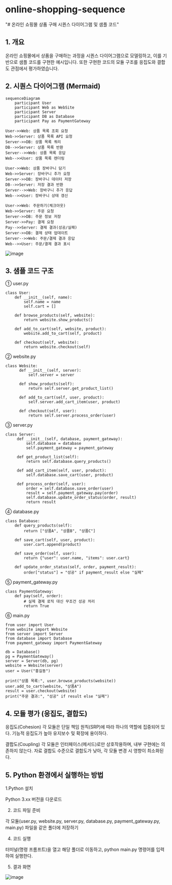 # online-shopping-sequence
"# 온라인 쇼핑몰 상품 구매 시퀀스 다이어그램 및 샘플 코드"

## 1. 개요
온라인 쇼핑몰에서 상품을 구매하는 과정을 시퀀스 다이어그램으로 모델링하고, 이를 기반으로 샘플 코드를 구현한 예시입니다.
또한 구현한 코드의 모듈 구조를 응집도와 결합도 관점에서 평가하였습니다.

## 2. 시퀀스 다이어그램 (Mermaid)
  
    sequenceDiagram
        participant User
        participant Web as WebSite
        participant Server
        participant DB as Database
        participant Pay as PaymentGateway

    User->>Web: 상품 목록 조회 요청
    Web->>Server: 상품 목록 API 요청
    Server->>DB: 상품 목록 쿼리
    DB-->>Server: 상품 목록 반환
    Server-->>Web: 상품 목록 응답
    Web-->>User: 상품 목록 렌더링

    User->>Web: 상품 장바구니 담기
    Web->>Server: 장바구니 추가 요청
    Server->>DB: 장바구니 데이터 저장
    DB-->>Server: 저장 결과 반환
    Server-->>Web: 장바구니 추가 응답
    Web-->>User: 장바구니 상태 갱신

    User->>Web: 주문하기(체크아웃)
    Web->>Server: 주문 요청
    Server->>DB: 주문 정보 저장
    Server->>Pay: 결제 요청
    Pay-->>Server: 결제 결과(성공/실패)
    Server->>DB: 결제 상태 업데이트
    Server-->>Web: 주문/결제 결과 응답
    Web-->>User: 주문/결제 결과 표시
    
![image](https://github.com/user-attachments/assets/ca4332fb-bfaf-49d8-b8c0-e3f845bf9cdb)

## 3. 샘플 코드 구조
① user.py

    class User:
        def __init__(self, name):
            self.name = name
            self.cart = []

        def browse_products(self, website):
            return website.show_products()
    
        def add_to_cart(self, website, product):
            website.add_to_cart(self, product)
    
        def checkout(self, website):
            return website.checkout(self)
② website.py

    class Website:
          def __init__(self, server):
              self.server = server
      
          def show_products(self):
              return self.server.get_product_list()
      
          def add_to_cart(self, user, product):
              self.server.add_cart_item(user, product)
      
          def checkout(self, user):
              return self.server.process_order(user)
③ server.py
        
    class Server:
         def __init__(self, database, payment_gateway):
             self.database = database
             self.payment_gateway = payment_gateway

         def get_product_list(self):
             return self.database.query_products()
    
         def add_cart_item(self, user, product):
             self.database.save_cart(user, product)
     
         def process_order(self, user):
             order = self.database.save_order(user)
             result = self.payment_gateway.pay(order)
             self.database.update_order_status(order, result)
             return result
④ database.py

    class Database:
        def query_products(self):
            return ["상품A", "상품B", "상품C"]

        def save_cart(self, user, product):
            user.cart.append(product)
    
        def save_order(self, user):
            return {"user": user.name, "items": user.cart}
    
        def update_order_status(self, order, payment_result):
            order["status"] = "성공" if payment_result else "실패"
⑤ payment_gateway.py

    class PaymentGateway:
        def pay(self, order):
            # 실제 결제 로직 대신 무조건 성공 처리
            return True

⑥ main.py          

    from user import User
    from website import Website
    from server import Server
    from database import Database
    from payment_gateway import PaymentGateway
    
    db = Database()
    pg = PaymentGateway()
    server = Server(db, pg)
    website = Website(server)
    user = User("홍길동")
    
    print("상품 목록:", user.browse_products(website))
    user.add_to_cart(website, "상품A")
    result = user.checkout(website)
    print("주문 결과:", "성공" if result else "실패")
    
## 4. 모듈 평가 (응집도, 결합도)
응집도(Cohesion)
각 모듈은 단일 책임 원칙(SRP)에 따라 하나의 역할에 집중되어 있다.
기능적 응집도가 높아 유지보수 및 확장에 용이하다.

결합도(Coupling)
각 모듈은 인터페이스(메서드)로만 상호작용하며, 내부 구현에는 의존하지 않는다.
자료 결합도 수준으로 결합도가 낮아, 각 모듈 변경 시 영향이 최소화된다.


## 5. Python 환경에서 실행하는 방법 
1.Python 설치

 
Python 3.xx 버전을 다운로드


2. 코드 파일 준비
   
   
각 모듈(user.py, website.py, server.py, database.py, payment_gateway.py, main.py) 파일을 같은 폴더에 저장하기


4. 코드 실행
  
  
터미널(명령 프롬프트)을 열고 해당 폴더로 이동하고, python main.py 명령어를 입력하여 실행한다.


5. 결과 화면


![image](https://github.com/user-attachments/assets/108d8492-0618-4f87-9e8b-06b97950d8c2)


